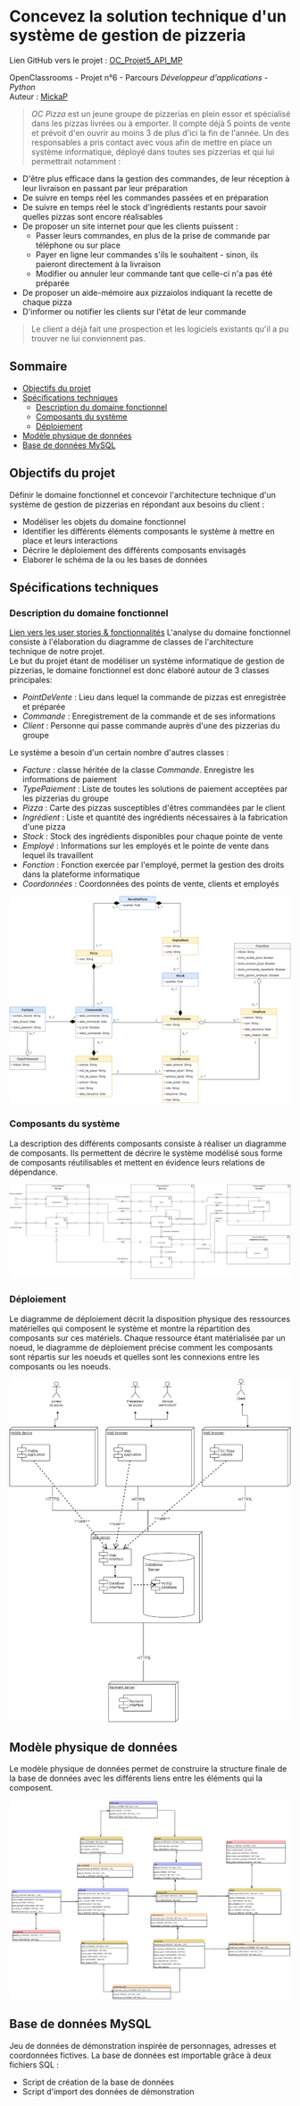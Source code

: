 # Concevez la solution technique d'un système de gestion de pizzeria


Lien GitHub vers le projet : [OC_Projet5_API_MP](https://github.com/MickaPch/OC_Projet5_API_MP)


OpenClassrooms - Projet n°6 - Parcours *Développeur d'applications - Python*  
Auteur : [MickaP](https://github.com/MickaPch/)  


> *OC Pizza* est un jeune groupe de pizzerias en plein essor et spécialisé dans les pizzas livrées ou à emporter. Il compte déjà 5 points de vente et prévoit d'en ouvrir au moins 3 de plus d'ici la fin de l'année. Un des responsables a pris contact avec vous afin de mettre en place un système informatique, déployé dans toutes ses pizzerias et qui lui permettrait notamment :
* D'être plus efficace dans la gestion des commandes, de leur réception à leur livraison en passant par leur préparation
* De suivre en temps réel les commandes passées et en préparation
* De suivre en temps réel le stock d'ingrédients restants pour savoir quelles pizzas sont encore réalisables
* De proposer un site internet pour que les clients puissent :
    * Passer leurs commandes, en plus de la prise de commande par téléphone ou sur place
    * Payer en ligne leur commandes s'ils le souhaitent - sinon, ils paieront directement à la livraison
    * Modifier ou annuler leur commande tant que celle-ci n'a pas été préparée
* De proposer un aide-mémoire aux pizzaiolos indiquant la recette de chaque pizza
* D'informer ou notifier les clients sur l'état de leur commande

> Le client a déjà fait une prospection et les logiciels existants qu'il a pu trouver ne lui conviennent pas.


## Sommaire
* [Objectifs du projet](#objectifs_projet)
* [Spécifications techniques](#specifications_techniques)
    * [Description du domaine fonctionnel](#description_domaine_fonctionnel)
    * [Composants du système](#composants_système)
    * [Déploiement](#déploiement)
* [Modèle physique de données](#mpd)
* [Base de données MySQL](#bdd)


## <a name="objectifs_projet"></a>Objectifs du projet
Définir le domaine fonctionnel et concevoir l'architecture technique d'un système de gestion de pizzerias en répondant aux besoins du client :
* Modéliser les objets du domaine fonctionnel
* Identifier les différents éléments composants le système à mettre en place et leurs interactions
* Décrire le déploiement des différents composants envisagés
* Elaborer le schéma de la ou les bases de données


## <a name="specifications_techniques"></a>Spécifications techniques


### <a name="description_domaine_fonctionnel"></a>Description du domaine fonctionnel


[Lien vers les user stories & fonctionnalités](./app/resources/doc/user_stories.md)
L'analyse du domaine fonctionnel consiste à l'élaboration du diagramme de classes de l'architecture technique de notre projet.  
Le but du projet étant de modéliser un système informatique de gestion de pizzerias, le domaine fonctionnel est donc élaboré autour de 3 classes principales:
* *PointDeVente* : Lieu dans lequel la commande de pizzas est enregistrée et préparée
* *Commande* : Enregistrement de la commande et de ses informations
* *Client* : Personne qui passe commande auprès d'une des pizzerias du groupe  

Le système a besoin d'un certain nombre d'autres classes :
* *Facture* : classe héritée de la classe *Commande*. Enregistre les informations de paiement
* *TypePaiement* : Liste de toutes les solutions de paiement acceptées par les pizzerias du groupe
* *Pizza* : Carte des pizzas susceptibles d'êtres commandées par le client
* *Ingrédient* : Liste et quantité des ingrédients nécessaires à la fabrication d'une pizza
* *Stock* : Stock des ingrédients disponibles pour chaque pointe de vente
* *Employé* : Informations sur les employés et le pointe de vente dans lequel ils travaillent
* *Fonction* : Fonction exercée par l'employé, permet la gestion des droits dans la plateforme informatique
* *Coordonnées* : Coordonnées des points de vente, clients et employés

![diagramme de classes](spec_tech/classes/classes.png)


### <a name="composants_système"></a>Composants du système


La description des différents composants consiste à réaliser un diagramme de composants. Ils permettent de décrire le système modélisé sous forme de composants réutilisables et mettent en évidence leurs relations de dépendance.

![diagramme de composants](spec_tech/composants/composants.png)


### <a name="déploiement"></a>Déploiement


Le diagramme de déploiement décrit la disposition physique des ressources matérielles qui composent le système et montre la répartition des composants sur ces matériels. Chaque ressource étant matérialisée par un noeud, le diagramme de déploiement précise comment les composants sont répartis sur les noeuds et quelles sont les connexions entre les composants ou les noeuds.

![diagramme de déploiement](spec_tech/deploiement/deploiement.png)


## <a name="mpd"></a>Modèle physique de données

Le modèle physique de données permet de construire la structure finale de la base de données avec les différents liens entre les éléments qui la composent.

![modèle physique de données](mpd/mpd.png)


## <a name="bdd"></a>Base de données MySQL

Jeu de données de démonstration inspirée de personnages, adresses et coordonnées fictives.
La base de données est importable grâce à deux fichiers SQL :
* Script de création de la base de données
* Script d'import des données de démonstration
